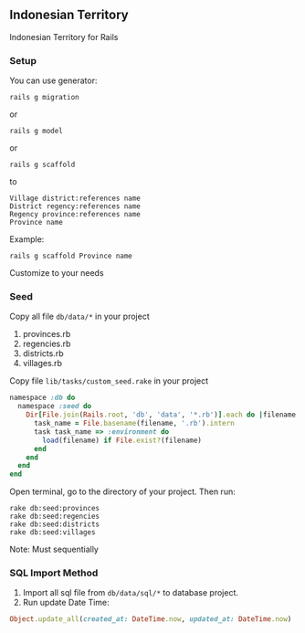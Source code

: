 ## Indonesian Territory

Indonesian Territory for Rails

### Setup

You can use generator:

```
rails g migration
```

or

```
rails g model
```

or

```
rails g scaffold
```

to

```
Village district:references name
District regency:references name
Regency province:references name
Province name
```

Example:

```
rails g scaffold Province name
```

Customize to your needs

### Seed

Copy all file `db/data/*` in your project

1. provinces.rb
2. regencies.rb
3. districts.rb
4. villages.rb

Copy file `lib/tasks/custom_seed.rake` in your project

``` rb
namespace :db do
  namespace :seed do
    Dir[File.join(Rails.root, 'db', 'data', '*.rb')].each do |filename|
      task_name = File.basename(filename, '.rb').intern    
      task task_name => :environment do
        load(filename) if File.exist?(filename)
      end
    end
  end
end
```

Open terminal, go to the directory of your project. Then run:

```
rake db:seed:provinces
rake db:seed:regencies
rake db:seed:districts
rake db:seed:villages
```

Note: Must sequentially

### SQL Import Method

1. Import all sql file from `db/data/sql/*` to database project.
2. Run update Date Time:

``` rb
Object.update_all(created_at: DateTime.now, updated_at: DateTime.now)
```
